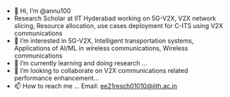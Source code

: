 - 👋 Hi, I’m @annu100
- Research Scholar at IIT Hyderabad working on 5G-V2X, V2X network slicing, Resource allocation, use cases deployment for C-ITS using V2X communications
- 👀 I’m interested in 5G-V2X, Intelligent transportation systems, Applications of AI/ML in wireless communications, Wireless communications 
- 🌱 I’m currently learning and doing research ...
- 💞️ I’m looking to collaborate on V2X communications related performance enhancement...
- 📫 How to reach me ...
Email: ee21resch01010@iith.ac.in

<!---
annu100/annu100 is a ✨ special ✨ repository because its `README.md` (this file) appears on your GitHub profile.
You can click the Preview link to take a look at your changes.
--->
